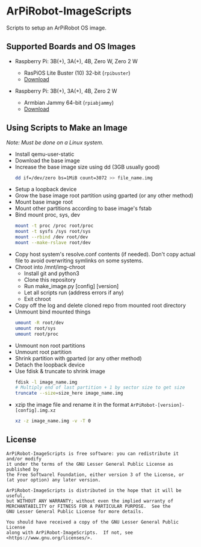 # ArPiRobot-ImageScripts

Scripts to setup an ArPiRobot OS image.

## Supported Boards and OS Images

- Raspberry Pi: 3B(+), 3A(+), 4B, Zero W, Zero 2 W
    - RasPiOS Lite Buster (10) 32-bit (`rpibuster`)
    - [Download](https://downloads.raspberrypi.org/raspios_oldstable_lite_armhf/images/)

- Raspberry Pi: 3B(+), 3A(+), 4B, Zero 2 W
    - Armbian Jammy 64-bit (`rpiabjammy`)
    - [Download](https://www.armbian.com/rpi4b/)



## Using Scripts to Make an Image

*Note: Must be done on a Linux system.*

- Install qemu-user-static
- Download the base image
- Increase the base image size using dd (3GB usually good)
    ```sh
    dd if=/dev/zero bs=1MiB count=3072 >> file_name.img
    ```
- Setup a loopback device
- Grow the base image root partition using gparted (or any other method)
- Mount base image root
- Mount other partitions according to base image's fstab
- Bind mount proc, sys, dev
    ```sh
    mount -t proc /proc root/proc
    mount -t sysfs /sys root/sys
    mount --rbind /dev root/dev
    mount --make-rslave root/dev
    ```
- Copy host system's resolve.conf contents (if needed). Don't copy actual file to avoid overwriting symlinks on some systems.
- Chroot into /mnt/img-chroot
    - Install git and python3
    - Clone this repository
    - Run make_image.py [config] [version]
    - Let all scripts run (address errors if any)
    - Exit chroot
- Copy off the log and delete cloned repo from mounted root directory
- Unmount bind mounted things
    ```sh
    umount -R root/dev
    umount root/sys
    umount root/proc
    ```
- Unmount non root partitions
- Unmount root partition
- Shrink partition with gparted (or any other method)
- Detach the loopback device
- Use fdisk & truncate to shrink image
    ```sh
    fdisk -l image_name.img
    # Multiply end of last partition + 1 by sector size to get size
    truncate --size=size_here image_name.img
    ```
- xzip the image file and rename it in the format `ArPiRobot-[version]-[config].img.xz`
    ```sh
    xz -z image_name.img -v -T 0
    ```

## License

```
ArPiRobot-ImageScripts is free software: you can redistribute it and/or modify
it under the terms of the GNU Lesser General Public License as published by
the Free Softwarel Foundation, either version 3 of the License, or
(at your option) any later version.

ArPiRobot-ImageScripts is distributed in the hope that it will be useful,
but WITHOUT ANY WARRANTY; without even the implied warranty of
MERCHANTABILITY or FITNESS FOR A PARTICULAR PURPOSE.  See the
GNU Lesser General Public License for more details.

You should have received a copy of the GNU Lesser General Public License
along with ArPiRobot-ImageScripts.  If not, see <https://www.gnu.org/licenses/>.
```
